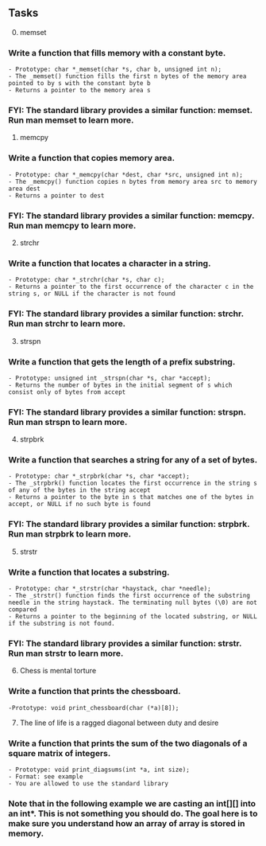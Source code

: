 ## Tasks
0. memset
### Write a function that fills memory with a constant byte.
	- Prototype: char *_memset(char *s, char b, unsigned int n);
	- The _memset() function fills the first n bytes of the memory area pointed to by s with the constant byte b
	- Returns a pointer to the memory area s
### FYI: The standard library provides a similar function: memset. Run man memset to learn more. 

1. memcpy
### Write a function that copies memory area.
	- Prototype: char *_memcpy(char *dest, char *src, unsigned int n);
	- The _memcpy() function copies n bytes from memory area src to memory area dest
	- Returns a pointer to dest
### FYI: The standard library provides a similar function: memcpy. Run man memcpy to learn more.

2. strchr
### Write a function that locates a character in a string.
	- Prototype: char *_strchr(char *s, char c);
	- Returns a pointer to the first occurrence of the character c in the string s, or NULL if the character is not found
### FYI: The standard library provides a similar function: strchr. Run man strchr to learn more.

3. strspn
### Write a function that gets the length of a prefix substring.
	- Prototype: unsigned int _strspn(char *s, char *accept);
	- Returns the number of bytes in the initial segment of s which consist only of bytes from accept
### FYI: The standard library provides a similar function: strspn. Run man strspn to learn more.

4. strpbrk
### Write a function that searches a string for any of a set of bytes.
	- Prototype: char *_strpbrk(char *s, char *accept);
	- The _strpbrk() function locates the first occurrence in the string s of any of the bytes in the string accept
	- Returns a pointer to the byte in s that matches one of the bytes in accept, or NULL if no such byte is found
### FYI: The standard library provides a similar function: strpbrk. Run man strpbrk to learn more.

5. strstr
### Write a function that locates a substring.
	- Prototype: char *_strstr(char *haystack, char *needle);
	- The _strstr() function finds the first occurrence of the substring needle in the string haystack. The terminating null bytes (\0) are not compared
	- Returns a pointer to the beginning of the located substring, or NULL if the substring is not found.
### FYI: The standard library provides a similar function: strstr. Run man strstr to learn more.

6. Chess is mental torture
### Write a function that prints the chessboard.
	-Prototype: void print_chessboard(char (*a)[8]);

7. The line of life is a ragged diagonal between duty and desire
### Write a function that prints the sum of the two diagonals of a square matrix of integers.
	- Prototype: void print_diagsums(int *a, int size);
	- Format: see example
	- You are allowed to use the standard library
### Note that in the following example we are casting an int[][] into an int*. This is not something you should do. The goal here is to make sure you understand how an array of array is stored in memory.
